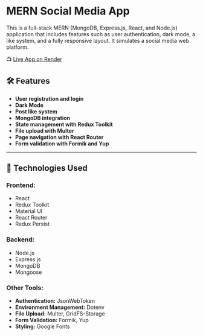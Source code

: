 # **MERN Social Media App**

This is a full-stack MERN (MongoDB, Express.js, React, and Node.js) application that includes features such as user authentication, dark mode, a like system, and a fully responsive layout. It simulates a social media web platform.

📺 [Live App on Render](https://socialmedia-responsive-mern-app-frontend.onrender.com)

## 🛠️ **Features**

- **User registration and login**
- **Dark Mode**
- **Post like system**
- **MongoDB integration**
- **State management with Redux Toolkit**
- **File upload with Multer**
- **Page navigation with React Router**
- **Form validation with Formik and Yup**

---

## 🔧 **Technologies Used**

### **Frontend:**

- React
- Redux Toolkit
- Material UI
- React Router
- Redux Persist

### **Backend:**

- Node.js
- Express.js
- MongoDB
- Mongoose

### **Other Tools:**

- **Authentication:** JsonWebToken
- **Environment Management:** Dotenv
- **File Upload:** Multer, GridFS-Storage
- **Form Validation:** Formik, Yup
- **Styling:** Google Fonts

